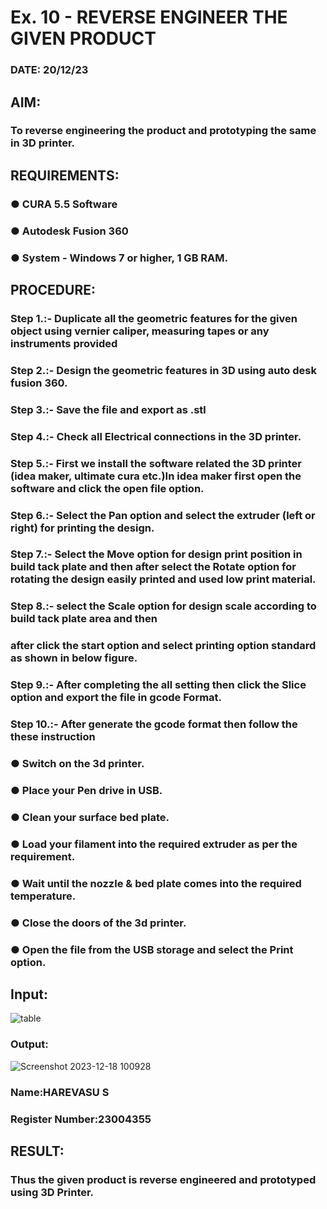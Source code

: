 # Ex. 10 - REVERSE ENGINEER THE GIVEN PRODUCT
### DATE: 20/12/23
## AIM: 
### To reverse engineering the product and prototyping the same in 3D printer.
## REQUIREMENTS:
### ●	CURA 5.5 Software
### ●	 Autodesk Fusion 360
### ●	 System - Windows 7 or higher, 1 GB RAM.
## PROCEDURE:
### Step 1.:- Duplicate all the geometric features for the given object using vernier caliper, measuring tapes or any instruments provided
### Step 2.:- Design the geometric features in 3D using auto desk fusion 360.
### Step 3.:- Save the file and export as .stl
### Step 4.:- Check all Electrical connections in the 3D printer.
### Step 5.:- First we install the software related the 3D printer (idea maker, ultimate cura etc.)In idea maker first open the software and click the open file option.
### Step 6.:- Select the Pan option and select the extruder (left or right) for printing the design.
### Step 7.:- Select the Move option for design print position in build tack plate and then after select the Rotate option for rotating the design easily printed and used low print material.
### Step 8.:- select the Scale option for design scale according to build tack plate area and then
### after click the start option and select printing option standard as shown in below figure.
### Step 9.:- After completing the all setting then click the Slice option and export the file in gcode Format.
### Step 10.:- After generate the gcode format then follow the these instruction 
  ###   ●	Switch on the 3d printer.
  ###   ●	Place your Pen drive in USB.
  ###   ●	Clean your surface bed plate.
  ###   ●	Load your filament into the required extruder as per the requirement.
  ###   ●	Wait until the nozzle & bed plate comes into the required temperature.
  ###   ●	Close the doors of the 3d printer.
  ###   ●	Open the file from the USB storage and select the Print option.
## Input:
![table](https://github.com/RAGULRAAJAN/Ex.-10---REVERSE-ENGINEER-THE-GIVEN-PRODUCT/assets/147473144/a53bef0a-9fad-462b-8184-8a1c5ec5907b)
### Output:
![Screenshot 2023-12-18 100928](https://github.com/RAGULRAAJAN/Ex.-10---REVERSE-ENGINEER-THE-GIVEN-PRODUCT/assets/147473144/01bf3386-fd0b-4919-ae02-87366214ae1d)

### Name:HAREVASU S
### Register Number:23004355

## RESULT:
###   Thus the given product is reverse engineered and prototyped using 3D Printer.
